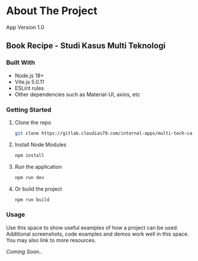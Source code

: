 <!-- ABOUT THE PROJECT -->

# About The Project

App Version 1.0

## Book Recipe - Studi Kasus Multi Teknologi

### Built With  

- Node.js 18+
- Vite.js 5.0.11
- ESLint rules
- Other dependencies such as Material-UI, axios, etc

<!-- GETTING STARTED -->

### Getting Started

1. Clone the repo
   ```sh
   git clone https://gitlab.cloudias79.com/internal-apps/multi-tech-case-study/book-recipe/book-recipe-fe.git
   ```
2. Install Node Modules
   ```sh
   npm install
   ```
3. Run the application
   ```sh
   npm run dev
   ```
4. Or build the project
   ```sh
   npm run build
   ```

<!-- USAGE EXAMPLES -->

### Usage

Use this space to show useful examples of how a project can be used. Additional screenshots, code examples and demos work well in this space. You may also link to more resources.

_Coming Soon.._
